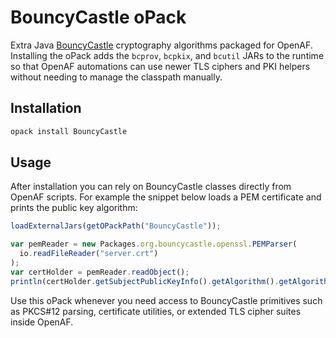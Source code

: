# BouncyCastle oPack

Extra Java [BouncyCastle](https://www.bouncycastle.org/java.html) cryptography algorithms packaged for OpenAF. Installing the oPack
adds the `bcprov`, `bcpkix`, and `bcutil` JARs to the runtime so that OpenAF automations can use newer TLS ciphers and PKI helpers
without needing to manage the classpath manually.

## Installation

```bash
opack install BouncyCastle
```

## Usage

After installation you can rely on BouncyCastle classes directly from OpenAF scripts. For example the snippet below loads a PEM
certificate and prints the public key algorithm:

```javascript
loadExternalJars(getOPackPath("BouncyCastle"));

var pemReader = new Packages.org.bouncycastle.openssl.PEMParser(
  io.readFileReader("server.crt")
);
var certHolder = pemReader.readObject();
println(certHolder.getSubjectPublicKeyInfo().getAlgorithm().getAlgorithm());
```

Use this oPack whenever you need access to BouncyCastle primitives such as PKCS#12 parsing, certificate utilities, or extended TLS
cipher suites inside OpenAF.

